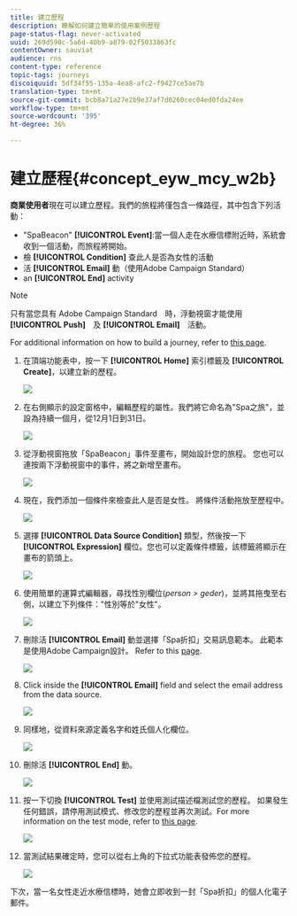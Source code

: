 ```yaml
---
title: 建立歷程
description: 瞭解如何建立簡單的使用案例歷程
page-status-flag: never-activated
uuid: 269d590c-5a6d-40b9-a879-02f5033863fc
contentOwner: sauviat
audience: rns
content-type: reference
topic-tags: journeys
discoiquuid: 5df34f55-135a-4ea8-afc2-f9427ce5ae7b
translation-type: tm+mt
source-git-commit: bcb8a71a27e2b9e37af7d0260cec04ed0fda24ee
workflow-type: tm+mt
source-wordcount: '395'
ht-degree: 36%

---
```



# 建立歷程{#concept_eyw_mcy_w2b}

**商業使用者**&#x200B;現在可以建立歷程。我們的旅程將僅包含一條路徑，其中包含下列活動：

* &quot;SpaBeacon&quot; **[!UICONTROL Event]**:當一個人走在水療信標附近時，系統會收到一個活動，而旅程將開始。
* 檢 **[!UICONTROL Condition]** 查此人是否為女性的活動
* 活 **[!UICONTROL Email]** 動（使用Adobe Campaign Standard）
* an **[!UICONTROL End]** activity

>[!NOTE]
>
>只有當您具有 Adobe Campaign Standard　時，浮動視窗才能使用　**[!UICONTROL Push]**　及 **[!UICONTROL Email]**　活動。

For additional information on how to build a journey, refer to [this page](../building-journeys/journey.md).

1. 在頂端功能表中，按一下 **[!UICONTROL Home]** 索引標籤及 **[!UICONTROL Create]**，以建立新的歷程。

   ![](../assets/journey31.png)

1. 在右側顯示的設定窗格中，編輯歷程的屬性。我們將它命名為&quot;Spa之旅&quot;，並設為持續一個月，從12月1日到31日。

   ![](../assets/journeyuc1_8.png)

1. 從浮動視窗拖放「SpaBeacon」事件至畫布，開始設計您的旅程。 您也可以連按兩下浮動視窗中的事件，將之新增至畫布。

   ![](../assets/journeyuc1_9.png)

1. 現在，我們添加一個條件來檢查此人是否是女性。 將條件活動拖放至歷程中。

   ![](../assets/journeyuc1_10.png)

1. 選擇 **[!UICONTROL Data Source Condition]** 類型，然後按一下 **[!UICONTROL Expression]** 欄位。您也可以定義條件標籤，該標籤將顯示在畫布的箭頭上。

   ![](../assets/journeyuc1_11.png)

1. 使用簡單的運算式編輯器，尋找性別欄位(_person > geder_)，並將其拖曳至右側，以建立下列條件：&quot;性別等於&quot;女性&quot;。

   ![](../assets/journeyuc1_12.png)

1. 刪除活 **[!UICONTROL Email]** 動並選擇「Spa折扣」交易訊息範本。 此範本是使用Adobe Campaign設計。 Refer to this [page](https://docs.adobe.com/content/help/zh-Hant/campaign-standard/using/communication-channels/transactional-messaging/about-transactional-messaging.html).

   ![](../assets/journeyuc1_13.png)

1. Click inside the **[!UICONTROL Email]** field and select the email address from the data source.

   ![](../assets/journeyuc1_14.png)

1. 同樣地，從資料來源定義名字和姓氏個人化欄位。

   ![](../assets/journeyuc1_15.png)

1. 刪除活 **[!UICONTROL End]** 動。

   ![](../assets/journeyuc1_17.png)

1. 按一下切換 **[!UICONTROL Test]** 並使用測試描述檔測試您的歷程。 如果發生任何錯誤，請停用測試模式、修改您的歷程並再次測試。For more information on the test mode, refer to [this page](../building-journeys/testing-the-journey.md).

   ![](../assets/journeyuc1_18bis.png)

1. 當測試結果確定時，您可以從右上角的下拉式功能表發佈您的歷程。

   ![](../assets/journeyuc1_18.png)

下次，當一名女性走近水療信標時，她會立即收到一封「Spa折扣」的個人化電子郵件。

